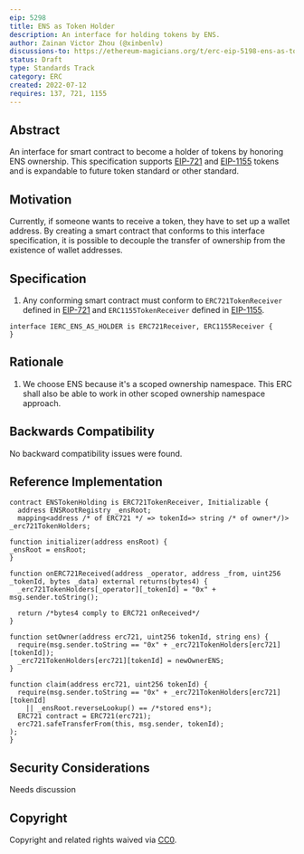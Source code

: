 ```yaml
---
eip: 5298
title: ENS as Token Holder
description: An interface for holding tokens by ENS.
author: Zainan Victor Zhou (@xinbenlv)
discussions-to: https://ethereum-magicians.org/t/erc-eip-5198-ens-as-token-holder/10374
status: Draft
type: Standards Track
category: ERC
created: 2022-07-12
requires: 137, 721, 1155
---
```


## Abstract
An interface for smart contract to become a holder of tokens by honoring ENS ownership.
This specification supports [EIP-721](./eip-721.md) and [EIP-1155](./eip-1155.md) tokens and is expandable to future token standard or other standard.

## Motivation
Currently, if someone wants to receive a token, they have to set up a wallet address. By creating a smart contract that conforms to this interface specification, it is possible to decouple the transfer of ownership from the existence of wallet addresses.

## Specification

1. Any conforming smart contract must conform to `ERC721TokenReceiver` defined in [EIP-721](./eip-721.md) and `ERC1155TokenReceiver` defined in [EIP-1155](./eip-1155.md).

```solidity
interface IERC_ENS_AS_HOLDER is ERC721Receiver, ERC1155Receiver {
}
```

## Rationale
1. We choose ENS because it's a scoped ownership namespace.
This ERC shall also be able to work in other scoped ownership namespace approach.

## Backwards Compatibility
No backward compatibility issues were found.

## Reference Implementation
```solidity
contract ENSTokenHolding is ERC721TokenReceiver, Initializable {
  address ENSRootRegistry _ensRoot;
  mapping<address /* of ERC721 */ => tokenId=> string /* of owner*/)> _erc721TokenHolders;

function initializer(address ensRoot) {
_ensRoot = ensRoot;
}

function onERC721Received(address _operator, address _from, uint256 _tokenId, bytes _data) external returns(bytes4) {
  _erc721TokenHolders[_operator][_tokenId] = "0x" + msg.sender.toString();

  return /*bytes4 comply to ERC721 onReceived*/
}

function setOwner(address erc721, uint256 tokenId, string ens) {
  require(msg.sender.toString == "0x" + _erc721TokenHolders[erc721][tokenId]);
  _erc721TokenHolders[erc721][tokenId] = newOwnerENS;
}

function claim(address erc721, uint256 tokenId) {
  require(msg.sender.toString == "0x" + _erc721TokenHolders[erc721][tokenId]
    || _ensRoot.reverseLookup() == /*stored ens*);
  ERC721 contract = ERC721(erc721);
  erc721.safeTransferFrom(this, msg.sender, tokenId);
);
}
```

## Security Considerations
Needs discussion

## Copyright
Copyright and related rights waived via [CC0](../LICENSE.md).
